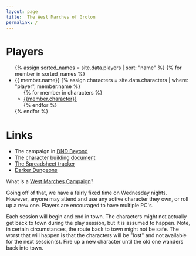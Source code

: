 ```yaml
---
layout: page
title:  The West Marches of Groton
permalink: /
---
```


# Players
<ul>
{% assign sorted_names = site.data.players | sort: "name" %}
{% for member in sorted_names %}
  <li>
    {{ member.name}}
    {% assign characters = site.data.characters | where: "player", member.name %}
    <ul>
    {% for member in characters %}
      <li>
      <a href="{{member.dndbeyond}}">{{member.character}}</a>
    </li>
    {% endfor %}
    </ul>
  </li>
{% endfor %}
</ul>

# Links
* The campaign in [DND Beyond][dnd_beyond]
* [The character building document][character_builder]
* [The Spreadsheet tracker][spreadsheet_tracker]
* [Darker Dungeons][darker_dungeons]

What is a [West Marches Campaign][west_marches_stackexchange]?

Going off of that, we have a fairly fixed time on Wednesday nights. However, anyone may attend and use any active character they 
own, or roll up a new one.  Players are encouraged to have multiple PC's.

Each session will begin and end in town.  The characters might not actually get back to town during the play session, but it
is assumed to happen.  Note, in certain circumstances, the route back to town might not be safe.  The worst that will happen is that 
the characters will be "lost" and not available for the next session(s).  Fire up a new character until the old one wanders back
into town.

[west_marches_stackexchange]: https://rpg.stackexchange.com/questions/120770/what-defines-a-west-marches-campaign
[dnd_beyond]: https://www.dndbeyond.com/campaigns/1993550
[character_builder]: https://docs.google.com/spreadsheets/d/1gsH4J1rAXI_LUvaBDZAmiqRY5wA3El9pA_nQaIqzdz8/edit#gid=0
[spreadsheet_tracker]: https://docs.google.com/spreadsheets/d/1qtLf07onMcsfyJLDcySESCcGAodHCR0pUAa0RWyz5G0/edit#gid=1056829732
[darker_dungeons]: https://giffyglyph.com/darkerdungeons/grimoire/3.1.1/en/
